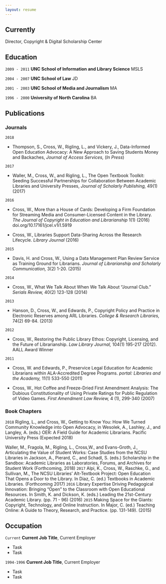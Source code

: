 ```yaml
---
layout: resume
---
```

## Currently

Director, Copyright & Digital Scholarship Center

## Education

`2009 - 2011`
__UNC School of Information and Library Science__
MSLS

`2004 - 2007`
__UNC School of Law__
JD 

`2001 - 2003`
__UNC School of Media and Journalism__
MA 

`1996 - 2000`
__University of North Carolina__
BA

## Publications

<!-- A list is also available [online](http://scholar.google.co.uk/citations?user=LTOTl0YAAAAJ) -->

### Journals

`2018`
- Thompson, S., Cross, W., Rigling, L., and Vickery, J., Data-Informed Open Education Advocacy: A New Approach to Saving Students Money and Backaches, _Journal of Access Services,_ (_In Press_)

`2017`
- Waller, M., Cross, W., and Rigling, L., The Open Textbook Toolkit: Seeding Successful Partnerships for Collaboration Between Academic Libraries and University Presses, _Journal of Scholarly Publishing,_ 49(1) (2017)

`2016`
- Cross, W., More than a House of Cards: Developing a Firm Foundation for Streaming Media and Consumer-Licensed Content in the Library. _The Journal of Copyright in Education and Librarianship_ 1(1) (2016) doi.org/10.17161/jcel.v1i1.5919

- Cross, W., Libraries Support Data-Sharing Across the Research Lifecycle. _Library Journal_ (2016)

`2015`
- Davis, H. and Cross, W., Using a Data Management Plan Review Service as Training Ground for Librarians. _Journal of Librarianship and Scholarly Communication,_ 3(2) 1-20. (2015)

`2014`
- Cross, W., What We Talk About When We Talk About “Journal Club.” _Serials Review,_ 40(2) 123-128 (2014)

`2013`
- Hanson, D., Cross, W., and Edwards, P., Copyright Policy and Practice in Electronic Reserves among ARL Libraries. _College & Research Libraries,_ 74(2) 69-84. (2013)

`2012`
- Cross, W., Restoring the Public Library Ethos: Copyright, Licensing, and the Future of Librarianship. _Law Library Journal,_ 104(1) 195-217 (2012). AALL Award Winner

`2011`
- Cross, W. and Edwards, P., Preservice Legal Education for Academic Librarians within ALA-Accredited Degree Programs. _portal: Libraries and the Academy,_ 11(1) 533-550 (2011)

- Cross, W., Hot Coffee and Freeze-Dried First Amendment Analysis: The Dubious Constitutionality of Using Private Ratings for Public Regulation of Video Games. _First Amendment Law Review,_ 4 (1), 299-340 (2007)

### Book Chapters

`2018`
Rigling, L., and Cross, W., Getting to Know You: How We Turned Community Knowledge into Open Advocacy, in Wesolek, A., Lashley, J., and Langley, A. (eds.) OER: A Field Guide for Academic Librarians. Pacific University Press (Expected 2018)

Waller, M., Fragola, M., Rigling, L., Cross,W., and Evans-Groth, J., Articulating the Value of Student Works: Case Studies from the NCSU Libraries in Jackson, A., Pierard, C., and Schadl, S. (eds.) Scholarship in the Sandbox: Academic Libraries as Laboratories, Forums, and Archives for Student Work (Forthcoming, 2018) 
`2017`
Alpi, K., Cross, W., Raschke, G., and Sullivan, M., The NCSU Libraries’ Alt-Textbook Project: Open Education That Opens a Door to the Library. In Diaz, C. (ed.) Textbooks in Academic Libraries. (Forthcoming 2017)
`2016`
Library Expertise Driving Pedagogical Innovation: Bringing “Open” to the Classroom with Open Educational Resources. In Smith, K. and Dickson, K. (eds.) Leading the 21st-Century Academic Library. (pp. 71 - 96) (2016)
`2015`
Making Space for the Giants: Copyright, Technology, and Online Instruction. In Major, C. (ed.) Teaching Online: A Guide to Theory, Research, and Practice. (pp. 131-149). (2015)


## Occupation

`Current`
__Current Job Title__, Current Employer 

- Task
- Task

`1994-1996`
__Current Job Title__, Current Employer 

- Task
- Task



<!-- ### Footer

Last updated: May 2013 -->



